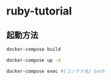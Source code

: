 # ruby-tutorial

## 起動方法

```bash
docker-compose build

docker-compose up -d

docker-compose exec #{コンテナ名} bash
```
